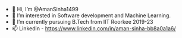- 👋 Hi, I’m @AmanSinha1499
- 👀 I’m interested in Software development and Machine Learning.
- 🌱 I’m currently pursuing B.Tech from IIT Roorkee 2019-23
- 📫 Linkedin - https://www.linkedin.com/in/aman-sinha-bb8a0a1a6/

<!---
AmanSinha1499/AmanSinha1499 is a ✨ special ✨ repository because its `README.md` (this file) appears on your GitHub profile.
You can click the Preview link to take a look at your changes.
--->
